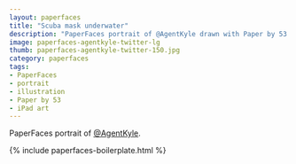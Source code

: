 ```yaml
---
layout: paperfaces
title: "Scuba mask underwater"
description: "PaperFaces portrait of @AgentKyle drawn with Paper by 53 on an iPad."
image: paperfaces-agentkyle-twitter-lg
thumb: paperfaces-agentkyle-twitter-150.jpg
category: paperfaces
tags: 
- PaperFaces
- portrait
- illustration
- Paper by 53
- iPad art
---
```


PaperFaces portrait of [@AgentKyle](http://twitter.com/AgentKyle).

{% include paperfaces-boilerplate.html %}